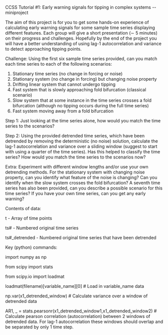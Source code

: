 CCSS Tutorial \#1: Early warning signals for tipping in complex systems -- miniproject
 
The aim of this project is for you to get some hands-on experience of calculating early warning signals for some sample time series displaying different features. Each group will give a short presentation ($\sim$ 5 minutes) on their progress and challenges. Hopefully by the end of the project you will have a better understanding of using lag-1 autocorrelation and variance to detect approaching tipping points.

Challenge: Using the first six sample time series provided, can you match each time series to each of the following scenarios:

1) Stationary time series (no change in forcing or noise)
2) Stationary system (no change in forcing) but changing noise property
3) Drifting linear system that cannot undergo tipping
4) Fast system that is slowly approaching fold bifurcation (classical scenario)
5) Slow system that at some instance in the time series crosses a fold bifurcation (although no tipping occurs during the full time series)
6) Fast system moving away from a fold bifurcation
   
Step 1: Just looking at the time series alone, how would you match the time series to the scenarios?

Step 2: Using the provided detrended time series, which have been detrended by removing the deterministic (no noise) solution, calculate the lag-1 autocorrelation and variance over a sliding window (suggest to start with using a quarter of the time series). Has this helped to classify the time series? How would you match the time series to the scenarios now?

Extra: Experiment with different window lengths and/or use your own detrending methods. For the stationary system with changing noise property, can you identify what feature of the noise is changing? Can you identify when the slow system crosses the fold bifurcation? A seventh time series has also been provided, can you describe a possible scenario for this time series? If you have your own time series, can you get any early warning? 


Contents of data:

t - Array of time points

ts# - Numbered original time series

ts#_detrended - Numbered original time series that have been detrended



Key (python) commands:

import numpy as np

from scipy import stats

from scipy.io import loadmat

loadmat(filename)[variable_name][0]                                # Load in variable_name data

np.var(x1_detrended_window)                                        # Calculate variance over a window of detrended data

AR1, _ = stats.pearsonr(x1_detrended_window1,x1_detrended_window2) # Calculate pearson correlation (autocorrelation) between 2 windows of detrended data. For lag-1 autocorrelation these windows should overlap and be  separated by only 1 time step.  
